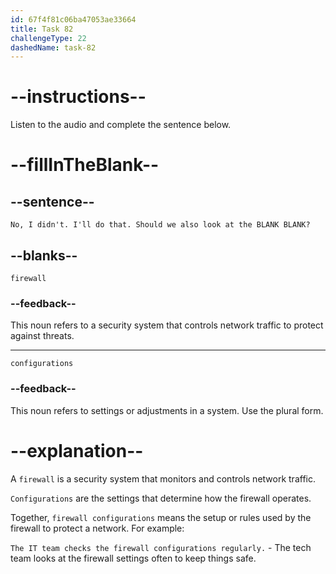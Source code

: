 ```yaml
---
id: 67f4f81c06ba47053ae33664
title: Task 82
challengeType: 22
dashedName: task-82
---
```


<!-- (audio) Jessica: No, I didn't. I'll do that. Should we also look at the firewall configurations? -->

# --instructions--

Listen to the audio and complete the sentence below.

# --fillInTheBlank--

## --sentence--

`No, I didn't. I'll do that. Should we also look at the BLANK BLANK?`

## --blanks--

`firewall`

### --feedback--

This noun refers to a security system that controls network traffic to protect against threats.

---

`configurations`

### --feedback--

This noun refers to settings or adjustments in a system. Use the plural form.

# --explanation--

A `firewall` is a security system that monitors and controls network traffic.

`Configurations` are the settings that determine how the firewall operates.

Together, `firewall configurations` means the setup or rules used by the firewall to protect a network. For example:

`The IT team checks the firewall configurations regularly.` - The tech team looks at the firewall settings often to keep things safe.
